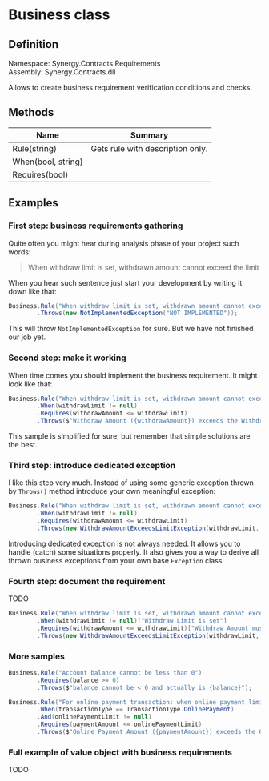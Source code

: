 ﻿# Business class

## Definition

Namespace: Synergy.Contracts.Requirements<br/>
Assembly: Synergy.Contracts.dll

Allows to create business requirement verification conditions and checks.

## Methods

| Name | Summary |
|------|---------|
| Rule(string) | Gets rule with description only. |
| When(bool, string) |  |
| Requires(bool) |  |

## Examples

### First step: business requirements gathering

Quite often you might hear during analysis phase of your project such words:

> When withdraw limit is set, withdrawn amount cannot exceed the limit

When you hear such sentence just start your development by writing it down like that:

``` csharp
Business.Rule("When withdraw limit is set, withdrawn amount cannot exceed the limit")
        .Throws(new NotImplementedException("NOT IMPLEMENTED"));
```

This will throw `NotImplementedException` for sure. But we have not finished our job yet.

### Second step: make it working

When time comes you should implement the business requirement. It might look like that:

``` csharp
Business.Rule("When withdraw limit is set, withdrawn amount cannot exceed the limit")
        .When(withdrawLimit != null)
        .Requires(withdrawAmount <= withdrawLimit)
        .Throws($"Withdraw Amount ({withdrawAmount}) exceeds the Withdraw Limit ({withdrawLimit})");
```

This sample is simplified for sure, but remember that simple solutions are the best.

### Third step: introduce dedicated exception

I like this step very much. Instead of using some generic exception thrown by `Throws()` method introduce your own meaningful exception:

``` csharp
Business.Rule("When withdraw limit is set, withdrawn amount cannot exceed the limit")
        .When(withdrawLimit != null)
        .Requires(withdrawAmount <= withdrawLimit)
        .Throws(new WithdrawAmountExceedsLimitException(withdrawLimit, withdrawAmount));
```

Introducing dedicated exception is not always needed. It allows you to handle (catch) some situations properly. It also gives you a way to derive all thrown business exceptions from your own base `Exception` class.

### Fourth step: document the requirement

TODO

``` csharp
Business.Rule("When withdraw limit is set, withdrawn amount cannot exceed the limit")
        .When(withdrawLimit != null)["Withdraw Limit is set"]
        .Requires(withdrawAmount <= withdrawLimit)["Withdraw Amount must be <= to Withdraw Limit"]
        .Throws(new WithdrawAmountExceedsLimitException(withdrawLimit, withdrawAmount));
```

### More samples

``` csharp
Business.Rule("Account balance cannot be less than 0")
        .Requires(balance >= 0)
        .Throws($"balance cannot be < 0 and actually is {balance}");
```

``` csharp
Business.Rule("For online payment transaction: when online payment limit is set than payment amount cannot exceed the limit")
        .When(transactionType == TransactionType.OnlinePayment)
        .And(onlinePaymentLimit != null)
        .Requires(paymentAmount <= onlinePaymentLimit)
        .Throws($"Online Payment Amount ({paymentAmount}) exceeds the Online Payment Limit ({onlinePaymentLimit})");
```

### Full example of value object with business requirements

TODO

